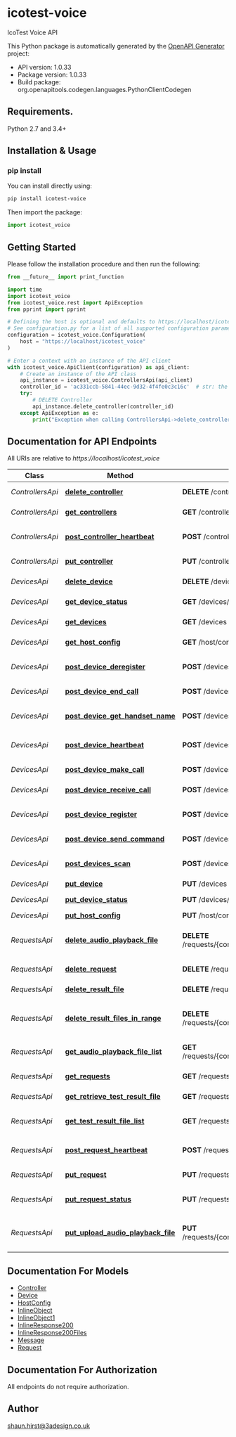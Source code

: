 # icotest-voice
IcoTest Voice API

This Python package is automatically generated by the [OpenAPI Generator](https://openapi-generator.tech) project:

- API version: 1.0.33
- Package version: 1.0.33
- Build package: org.openapitools.codegen.languages.PythonClientCodegen

## Requirements.

Python 2.7 and 3.4+

## Installation & Usage
### pip install

You can install directly using:

```bash
pip install icotest-voice
```

Then import the package:
```python
import icotest_voice
```

## Getting Started

Please follow the installation procedure and then run the following:

```python
from __future__ import print_function

import time
import icotest_voice
from icotest_voice.rest import ApiException
from pprint import pprint

# Defining the host is optional and defaults to https://localhost/icotest_voice
# See configuration.py for a list of all supported configuration parameters.
configuration = icotest_voice.Configuration(
    host = "https://localhost/icotest_voice"
)

# Enter a context with an instance of the API client
with icotest_voice.ApiClient(configuration) as api_client:
    # Create an instance of the API class
    api_instance = icotest_voice.ControllersApi(api_client)
    controller_id = 'ac331ccb-5841-44ec-9d32-4f4fe0c3c16c'  # str: the unique id of the controller
    try:
        # DELETE Controller
        api_instance.delete_controller(controller_id)
    except ApiException as e:
        print("Exception when calling ControllersApi->delete_controller: %s\n" % e)
```

## Documentation for API Endpoints

All URIs are relative to *https://localhost/icotest_voice*

Class | Method | HTTP request | Description
------------ | ------------- | ------------- | -------------
*ControllersApi* | [**delete_controller**](docs/ControllersApi.md#delete_controller) | **DELETE** /controllers | DELETE Controller
*ControllersApi* | [**get_controllers**](docs/ControllersApi.md#get_controllers) | **GET** /controllers | GET controllers
*ControllersApi* | [**post_controller_heartbeat**](docs/ControllersApi.md#post_controller_heartbeat) | **POST** /controllers/{controller_id}/heartbeat | POST Controller heartbeat
*ControllersApi* | [**put_controller**](docs/ControllersApi.md#put_controller) | **PUT** /controllers | PUT controller
*DevicesApi* | [**delete_device**](docs/DevicesApi.md#delete_device) | **DELETE** /devices | DELETE Device
*DevicesApi* | [**get_device_status**](docs/DevicesApi.md#get_device_status) | **GET** /devices/{device_id}/status | GET device status
*DevicesApi* | [**get_devices**](docs/DevicesApi.md#get_devices) | **GET** /devices | GET devices
*DevicesApi* | [**get_host_config**](docs/DevicesApi.md#get_host_config) | **GET** /host/config | Your GET endpoint
*DevicesApi* | [**post_device_deregister**](docs/DevicesApi.md#post_device_deregister) | **POST** /devices/{device_id}/deregister | POST deregister device
*DevicesApi* | [**post_device_end_call**](docs/DevicesApi.md#post_device_end_call) | **POST** /devices/{device_id}/end_call | POST end call
*DevicesApi* | [**post_device_get_handset_name**](docs/DevicesApi.md#post_device_get_handset_name) | **POST** /devices/{device_id}/get_handset_name | POST get handset name
*DevicesApi* | [**post_device_heartbeat**](docs/DevicesApi.md#post_device_heartbeat) | **POST** /devices/{device_id}/heartbeat | POST Device heartbeat
*DevicesApi* | [**post_device_make_call**](docs/DevicesApi.md#post_device_make_call) | **POST** /devices/{device_id}/make_call | POST make call
*DevicesApi* | [**post_device_receive_call**](docs/DevicesApi.md#post_device_receive_call) | **POST** /devices/{device_id}/receive_call | POST receive call
*DevicesApi* | [**post_device_register**](docs/DevicesApi.md#post_device_register) | **POST** /devices/{device_id}/register | POST register device
*DevicesApi* | [**post_device_send_command**](docs/DevicesApi.md#post_device_send_command) | **POST** /devices/{device_id}/send_command | POST send command
*DevicesApi* | [**post_devices_scan**](docs/DevicesApi.md#post_devices_scan) | **POST** /devices/{controller_id}/scan | POST device scan
*DevicesApi* | [**put_device**](docs/DevicesApi.md#put_device) | **PUT** /devices | PUT device
*DevicesApi* | [**put_device_status**](docs/DevicesApi.md#put_device_status) | **PUT** /devices/{device_id}/status | PUT device status
*DevicesApi* | [**put_host_config**](docs/DevicesApi.md#put_host_config) | **PUT** /host/config | 
*RequestsApi* | [**delete_audio_playback_file**](docs/RequestsApi.md#delete_audio_playback_file) | **DELETE** /requests/{controller_id}/delete_audio_playback_file | DELETE audio playback file
*RequestsApi* | [**delete_request**](docs/RequestsApi.md#delete_request) | **DELETE** /requests | DELETE request
*RequestsApi* | [**delete_result_file**](docs/RequestsApi.md#delete_result_file) | **DELETE** /requests/{request_id}/delete_result_file | DELETE result file
*RequestsApi* | [**delete_result_files_in_range**](docs/RequestsApi.md#delete_result_files_in_range) | **DELETE** /requests/{controller_id}/delete_result_files_in_range | DELETE result files in date-time range
*RequestsApi* | [**get_audio_playback_file_list**](docs/RequestsApi.md#get_audio_playback_file_list) | **GET** /requests/{controller_id}/get_audio_playback_file_list | GET audio playback file list
*RequestsApi* | [**get_requests**](docs/RequestsApi.md#get_requests) | **GET** /requests | GET requests
*RequestsApi* | [**get_retrieve_test_result_file**](docs/RequestsApi.md#get_retrieve_test_result_file) | **GET** /requests/{request_id}/retrieve_result_file | GET test result file
*RequestsApi* | [**get_test_result_file_list**](docs/RequestsApi.md#get_test_result_file_list) | **GET** /requests/{controller_id}/get_result_file_list | GET test result file list
*RequestsApi* | [**post_request_heartbeat**](docs/RequestsApi.md#post_request_heartbeat) | **POST** /requests/{request_id}/heartbeat | POST request heartbeat
*RequestsApi* | [**put_request**](docs/RequestsApi.md#put_request) | **PUT** /requests | PUT request
*RequestsApi* | [**put_request_status**](docs/RequestsApi.md#put_request_status) | **PUT** /requests/{request_id}/status | PUT request status
*RequestsApi* | [**put_upload_audio_playback_file**](docs/RequestsApi.md#put_upload_audio_playback_file) | **PUT** /requests/{controller_id}/upload_audio_playback_file | PUT upload audio playback file


## Documentation For Models

 - [Controller](docs/Controller.md)
 - [Device](docs/Device.md)
 - [HostConfig](docs/HostConfig.md)
 - [InlineObject](docs/InlineObject.md)
 - [InlineObject1](docs/InlineObject1.md)
 - [InlineResponse200](docs/InlineResponse200.md)
 - [InlineResponse200Files](docs/InlineResponse200Files.md)
 - [Message](docs/Message.md)
 - [Request](docs/Request.md)


## Documentation For Authorization

 All endpoints do not require authorization.

## Author

shaun.hirst@3adesign.co.uk


